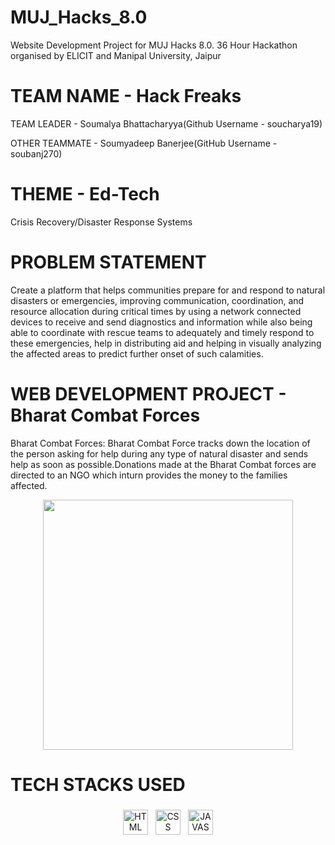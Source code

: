 # MUJ_Hacks_8.0

Website Development Project for MUJ Hacks 8.0. 36 Hour Hackathon organised by ELICIT and Manipal University, Jaipur
 
# TEAM NAME - Hack Freaks

TEAM LEADER - Soumalya Bhattacharyya(Github Username - soucharya19)

OTHER TEAMMATE - Soumyadeep Banerjee(GitHub Username - soubanj270)

# THEME - Ed-Tech
Crisis Recovery/Disaster Response Systems

# PROBLEM STATEMENT 
Create a platform that helps communities prepare for and respond to natural disasters or emergencies, improving communication, coordination, and resource allocation during critical times by using a network connected devices to receive and send diagnostics and information while also being able to coordinate with rescue teams to adequately and timely respond to these emergencies, help in distributing aid and helping in visually analyzing the affected areas to predict further onset of such calamities.

 # WEB DEVELOPMENT PROJECT - Bharat Combat Forces

Bharat Combat Forces: Bharat Combat Force tracks down the location of the person asking for help during any type of natural disaster and sends help as soon as possible.Donations made at the Bharat Combat forces are directed to an NGO which inturn provides the money to the families affected.

<p align="center">
  <img width="400" height="400" src="https://github.com/soucharya19/Bharat_Combat_Forces/assets/145778953/bb43f3c7-c08e-4bcf-aa49-97fc71b24c74">
</p>

# TECH STACKS USED
<p align="center">
<img src="https://github.com/soubhatta/Bharat-Codepedia-Ed_Tech-Project/assets/122465630/35a440d7-8645-49e8-8c5a-500473dfa0ff" alt="HTML" height="40" style="vertical-align:top; margin:4px">
<img src="https://github.com/soubhatta/Bharat-Codepedia-Ed_Tech-Project/assets/122465630/1953d687-2274-493d-b0f8-bfbbdaad6974" alt="CSS" height="40" style="vertical-align:top; margin:4px">
<img src="https://github.com/soubhatta/Bharat-Codepedia-Ed_Tech-Project/assets/122465630/4c3b118c-4a9e-42b7-9fad-6b007b33411f" alt="JAVASCRIPT" height="40" style="vertical-align:top; margin:4px">
</p>

